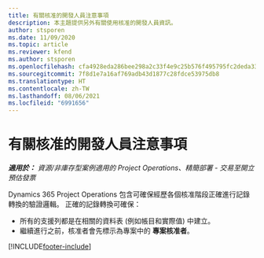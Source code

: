 ```yaml
---
title: 有關核准的開發人員注意事項
description: 本主題提供另外有關使用核准的開發人員資訊。
author: stsporen
ms.date: 11/09/2020
ms.topic: article
ms.reviewer: kfend
ms.author: stsporen
ms.openlocfilehash: cfa4928eda286bee298a2c33f4e9c25b576f495795fc2deda33b393e372465b1
ms.sourcegitcommit: 7f8d1e7a16af769adb43d1877c28fdce53975db8
ms.translationtype: HT
ms.contentlocale: zh-TW
ms.lasthandoff: 08/06/2021
ms.locfileid: "6991656"
---
```

# <a name="developer-notes-for-approvals"></a>有關核准的開發人員注意事項

_**適用於：** 資源/非庫存型案例適用的 Project Operations、精簡部署 - 交易至開立預估發票_

Dynamics 365 Project Operations 包含可確保經歷各個核准階段正確進行記錄轉換的驗證邏輯。 正確的記錄轉換可確保： 

  - 所有的支援列都是在相關的資料表 (例如帳目和實際值) 中建立。
  - 繼續進行之前，核准者會先標示為專案中的 **專案核准者**。


[!INCLUDE[footer-include](../includes/footer-banner.md)]